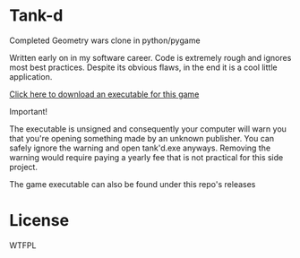 # Tank-d
Completed Geometry wars clone in python/pygame

Written early on in my software career. Code is extremely rough and ignores most best practices. Despite its obvious flaws, in the end it is a cool little application. 

<a href="https://github.com/nckackerman/Tank-d/releases/download/v1.1/Tank.d.exe"> Click here to download an executable for this game</a>

Important!

The executable is unsigned and consequently your computer will warn you that you're opening something made by an unknown publisher. You can safely ignore the warning and open tank'd.exe anyways. Removing the warning would require paying a yearly fee that is not practical for this side project.

The game executable can also be found under this repo's releases

# License
WTFPL
